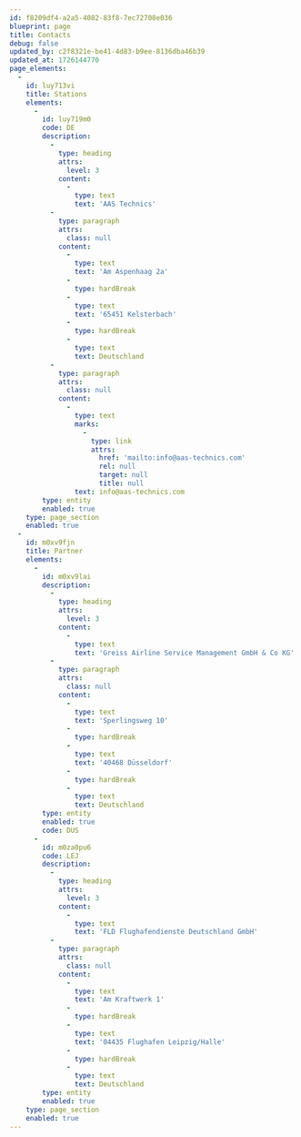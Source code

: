```yaml
---
id: f8209df4-a2a5-4082-83f8-7ec72708e036
blueprint: page
title: Contacts
debug: false
updated_by: c2f8321e-be41-4d83-b9ee-8136dba46b39
updated_at: 1726144770
page_elements:
  -
    id: luy713vi
    title: Stations
    elements:
      -
        id: luy719m0
        code: DE
        description:
          -
            type: heading
            attrs:
              level: 3
            content:
              -
                type: text
                text: 'AAS Technics'
          -
            type: paragraph
            attrs:
              class: null
            content:
              -
                type: text
                text: 'Am Aspenhaag 2a'
              -
                type: hardBreak
              -
                type: text
                text: '65451 Kelsterbach'
              -
                type: hardBreak
              -
                type: text
                text: Deutschland
          -
            type: paragraph
            attrs:
              class: null
            content:
              -
                type: text
                marks:
                  -
                    type: link
                    attrs:
                      href: 'mailto:info@aas-technics.com'
                      rel: null
                      target: null
                      title: null
                text: info@aas-technics.com
        type: entity
        enabled: true
    type: page_section
    enabled: true
  -
    id: m0xv9fjn
    title: Partner
    elements:
      -
        id: m0xv9lai
        description:
          -
            type: heading
            attrs:
              level: 3
            content:
              -
                type: text
                text: 'Greiss Airline Service Management GmbH & Co KG'
          -
            type: paragraph
            attrs:
              class: null
            content:
              -
                type: text
                text: 'Sperlingsweg 10'
              -
                type: hardBreak
              -
                type: text
                text: '40468 Düsseldorf'
              -
                type: hardBreak
              -
                type: text
                text: Deutschland
        type: entity
        enabled: true
        code: DUS
      -
        id: m0za0pu6
        code: LEJ
        description:
          -
            type: heading
            attrs:
              level: 3
            content:
              -
                type: text
                text: 'FLD Flughafendienste Deutschland GmbH'
          -
            type: paragraph
            attrs:
              class: null
            content:
              -
                type: text
                text: 'Am Kraftwerk 1'
              -
                type: hardBreak
              -
                type: text
                text: '04435 Flughafen Leipzig/Halle'
              -
                type: hardBreak
              -
                type: text
                text: Deutschland
        type: entity
        enabled: true
    type: page_section
    enabled: true
---
```

